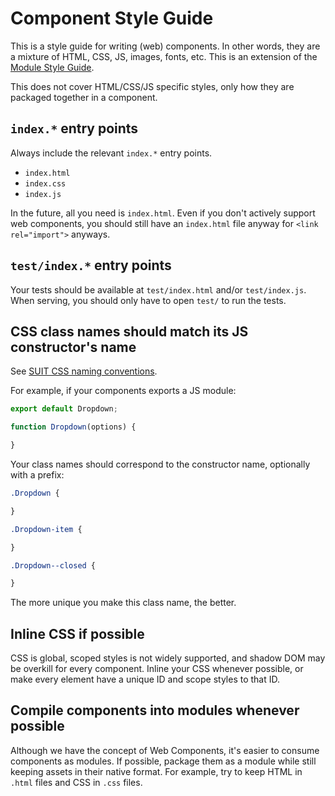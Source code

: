 
# Component Style Guide

This is a style guide for writing (web) components.
In other words, they are a mixture of HTML, CSS, JS, images, fonts, etc.
This is an extension of the [Module Style Guide](https://github.com/jonathanong/module-style-guide).

This does not cover HTML/CSS/JS specific styles,
only how they are packaged together in a component.

## `index.*` entry points

Always include the relevant `index.*` entry points.

- `index.html`
- `index.css`
- `index.js`

In the future, all you need is `index.html`.
Even if you don't actively support web components,
you should still have an `index.html` file anyway for `<link rel="import">` anyways.

## `test/index.*` entry points

Your tests should be available at `test/index.html` and/or `test/index.js`.
When serving, you should only have to open `test/` to run the tests.

## CSS class names should match its JS constructor's name

See [SUIT CSS naming conventions](https://github.com/suitcss/suit/blob/master/doc/naming-conventions.md).

For example, if your components exports a JS module:

```js
export default Dropdown;

function Dropdown(options) {

}
```

Your class names should correspond to the constructor name, optionally with a prefix:

```css
.Dropdown {

}

.Dropdown-item {

}

.Dropdown--closed {

}
```

The more unique you make this class name, the better.

## Inline CSS if possible

CSS is global, scoped styles is not widely supported, and shadow DOM may be overkill for every component.
Inline your CSS whenever possible, or make every element have a unique ID and scope styles to that ID.

## Compile components into modules whenever possible

Although we have the concept of Web Components,
it's easier to consume components as modules.
If possible, package them as a module while still keeping assets in their native format.
For example, try to keep HTML in `.html` files and CSS in `.css` files.
